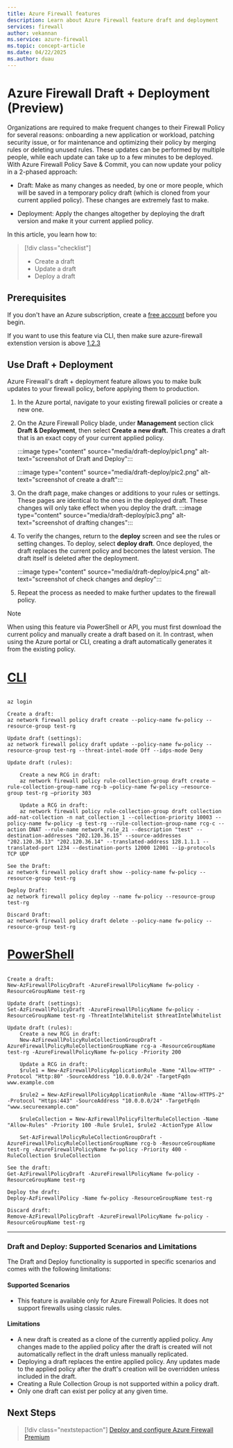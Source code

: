 ```yaml
---
title: Azure Firewall features
description: Learn about Azure Firewall feature draft and deployment
services: firewall
author: vekannan
ms.service: azure-firewall
ms.topic: concept-article
ms.date: 04/22/2025
ms.author: duau
---
```


# Azure Firewall Draft + Deployment (Preview)

Organizations are required to make frequent changes to their Firewall Policy for several reasons: onboarding a new application or workload, patching security issue, or for maintenance and optimizing their policy by merging rules or deleting unused rules. These updates can be performed by multiple people, while each update can take up to a few minutes to be deployed.
With Azure Firewall Policy Save & Commit, you can now update your policy in a 2-phased approach: 

* Draft: Make as many changes as needed, by one or more people, which will be saved in a temporary policy draft (which is cloned from your current applied policy). These changes are extremely fast to make.

* Deployment: Apply the changes altogether by deploying the draft version and make it your current applied policy.

In this article, you learn how to:

> [!div class="checklist"]
> * Create a draft 
> * Update a draft 
> * Deploy a draft

## Prerequisites

If you don't have an Azure subscription, create a [free account](https://azure.microsoft.com/free/?WT.mc_id=A261C142F) before you begin.

If you want to use this feature via CLI, then make sure azure-firewall extenstion version is above [1.2.3](https://github.com/Azure/azure-cli-extensions/releases/tag/azure-firewall-1.2.3)

## Use Draft + Deployment

Azure Firewall's draft + deployment feature allows you to make bulk updates to your firewall policy, before applying them to production.  

1. In the Azure portal, navigate to your existing firewall policies or create a new one.
1. On the Azure Firewall Policy blade, under **Management** section click **Draft & Deployment**, then select **Create a new draft.** This creates a draft that is an exact copy of your current applied policy.

    :::image type="content" source="media/draft-deploy/pic1.png" alt-text="screenshot of Draft and Deploy":::

    :::image type="content" source="media/draft-deploy/pic2.png" alt-text="screenshot of create a draft":::

1. On the draft page, make changes or additions to your rules or settings. These pages are identical to the ones in the deployed draft. These changes will only take effect when you deploy the draft.
    :::image type="content" source="media/draft-deploy/pic3.png" alt-text="screenshot of drafting changes":::

1. To verify the changes, return to the **deploy** screen and see the rules or setting changes. To deploy, select **deploy draft**. Once deployed, the draft replaces the current policy and becomes the latest version. The draft itself is deleted after the deployment. 

    :::image type="content" source="media/draft-deploy/pic4.png" alt-text="screenshot of check changes and deploy":::

1. Repeat the process as needed to make further updates to the firewall policy.

> [!NOTE]
> When using this feature via PowerShell or API, you must first download the current policy and manually create a draft based on it. In contrast, when using the Azure portal or CLI, creating a draft automatically generates it from the existing policy.

# [CLI](#tab/CLI)
```azurecli-interactive

az login

Create a draft: 
az network firewall policy draft create --policy-name fw-policy --resource-group test-rg

Update draft (settings):
az network firewall policy draft update --policy-name fw-policy --resource-group test-rg --threat-intel-mode Off --idps-mode Deny

Update draft (rules):

    Create a new RCG in draft:
    az network firewall policy rule-collection-group draft create –rule-collection-group-name rcg-b –policy-name fw-policy –resource-group test-rg –priority 303

    Update a RCG in draft:
    az network firewall policy rule-collection-group draft collection add-nat-collection -n nat_collection_1 --collection-priority 10003 --policy-name fw-policy -g test-rg --rule-collection-group-name rcg-c --action DNAT --rule-name network_rule_21 --description "test" --destination-addresses "202.120.36.15" --source-addresses "202.120.36.13" "202.120.36.14" --translated-address 128.1.1.1 --translated-port 1234 --destination-ports 12000 12001 --ip-protocols TCP UDP

See the Draft: 
az network firewall policy draft show --policy-name fw-policy --resource-group test-rg

Deploy Draft: 
az network firewall policy deploy --name fw-policy --resource-group test-rg

Discard Draft:
az network firewall policy draft delete --policy-name fw-policy --resource-group test-rg

```

# [PowerShell](#tab/powershell)
 
```azurepowershell-interactive 

Create a draft: 
New-AzFirewallPolicyDraft -AzureFirewallPolicyName fw-policy -ResourceGroupName test-rg

Update draft (settings):
Set-AzFirewallPolicyDraft -AzureFirewallPolicyName fw-policy -ResourceGroupName test-rg -ThreatIntelWhitelist $threatIntelWhitelist

Update draft (rules):
    Create a new RCG in draft:
    New-AzFirewallPolicyRuleCollectionGroupDraft -AzureFirewallPolicyRuleCollectionGroupName rcg-a -ResourceGroupName test-rg -AzureFirewallPolicyName fw-policy -Priority 200

    Update a RCG in draft:
    $rule1 = New-AzFirewallPolicyApplicationRule -Name "Allow-HTTP" -Protocol "Http:80" -SourceAddress "10.0.0.0/24" -TargetFqdn www.example.com

    $rule2 = New-AzFirewallPolicyApplicationRule -Name "Allow-HTTPS-2" -Protocol "Https:443" -SourceAddress "10.0.0.0/24" -TargetFqdn "www.secureexample.com"  

    $ruleCollection = New-AzFirewallPolicyFilterRuleCollection -Name "Allow-Rules" -Priority 100 -Rule $rule1, $rule2 -ActionType Allow   

    Set-AzFirewallPolicyRuleCollectionGroupDraft -AzureFirewallPolicyRuleCollectionGroupName rcg-b -ResourceGroupName test-rg -AzureFirewallPolicyName fw-policy -Priority 400 -RuleCollection $ruleCollection

See the draft: 
Get-AzFirewallPolicyDraft -AzureFirewallPolicyName fw-policy -ResourceGroupName test-rg

Deploy the draft:
Deploy-AzFirewallPolicy -Name fw-policy -ResourceGroupName test-rg 

Discard draft:
Remove-AzFirewallPolicyDraft -AzureFirewallPolicyName fw-policy -ResourceGroupName test-rg

```

---


### Draft and Deploy: Supported Scenarios and Limitations

The Draft and Deploy functionality is supported in specific scenarios and comes with the following limitations:

#### Supported Scenarios
- This feature is available only for Azure Firewall Policies. It does not support firewalls using classic rules.

#### Limitations
- A new draft is created as a clone of the currently applied policy. Any changes made to the applied policy after the draft is created will not automatically reflect in the draft unless manually replicated.
- Deploying a draft replaces the entire applied policy. Any updates made to the applied policy after the draft's creation will be overridden unless included in the draft.
- Creating a Rule Collection Group is not supported within a policy draft.
- Only one draft can exist per policy at any given time.

## Next Steps
> [!div class="nextstepaction"]
> [Deploy and configure Azure Firewall Premium](premium-deploy.md)